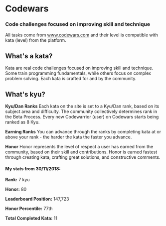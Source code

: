 # Codewars
### Code challenges focused on improving skill and technique

All tasks come from www.codewars.com and their level is compatible with kata (level) from the platform.

## What's a kata?

Kata are real code challenges focused on improving skill and technique. Some train programming fundamentals, while others focus on complex problem solving. Each kata is crafted for and by the community.

## What's kyu?

**Kyu/Dan Ranks**
Each kata on the site is set to a Kyu/Dan rank, based on its subject area and difficulty. The community collectively determines rank in the Beta Process. Every new Codewarrior (user) on Codewars starts being ranked as 8 Kyu.

**Earning Ranks**
You can advance through the ranks by completing kata at or above your rank - the harder the kata the faster you advance.

**Honor**
Honor represents the level of respect a user has earned from the community, based on their skill and contributions. Honor is earned fastest through creating kata, crafting great solutions, and constructive comments.


#### My stats from 30/11/2018:
**Rank:**                  7 kyu

**Honor:**                 80

**Leaderboard Position:**  147,723

**Honor Percentile:**      77th

**Total Completed Kata:**  11

